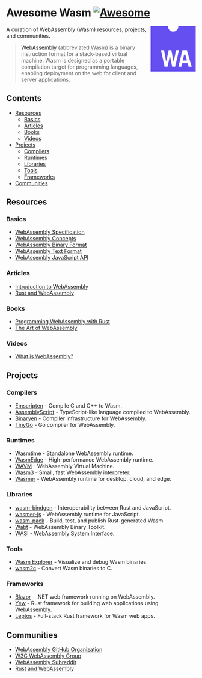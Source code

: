 # Awesome Wasm [![Awesome](https://awesome.re/badge-flat2.svg)](https://awesome.re)
<a href="https://webassembly.org/"><img src="media/wasm-logo.png" alt="Wasm Logo" align="right" style="height: 120px; width: 120px"></a>
A curation of WebAssembly (Wasm) resources, projects, and communities.
> [WebAssembly](https://webassembly.org/) (abbreviated Wasm) is a binary instruction format for a stack-based virtual machine. Wasm is designed as a portable compilation target for programming languages, enabling deployment on the web for client and server applications.


## Contents

- [Resources](#resources)
  - [Basics](#basics)
  - [Articles](#articles)
  - [Books](#books)
  - [Videos](#videos)
- [Projects](#projects)
  - [Compilers](#compilers)
  - [Runtimes](#runtimes)
  - [Libraries](#libraries)
  - [Tools](#tools)
  - [Frameworks](#frameworks)
- [Communities](#communities)

## Resources

### Basics

- [WebAssembly Specification](https://webassembly.github.io/spec/)
- [WebAssembly Concepts](https://developer.mozilla.org/en-US/docs/WebAssembly/Concepts)
- [WebAssembly Binary Format](https://webassembly.github.io/spec/core/binary/index.html)
- [WebAssembly Text Format](https://webassembly.github.io/spec/core/text/index.html)
- [WebAssembly JavaScript API](https://developer.mozilla.org/en-US/docs/WebAssembly/JavaScript_interface)

### Articles

- [Introduction to WebAssembly](https://developer.mozilla.org/en-US/docs/WebAssembly)
- [Rust and WebAssembly](https://rustwasm.github.io/book/)

### Books

- [Programming WebAssembly with Rust](https://pragprog.com/titles/khrust/programming-webassembly-with-rust/)
- [The Art of WebAssembly](https://nostarch.com/art-webassembly)

### Videos

- [What is WebAssembly?](https://www.youtube.com/watch?v=HktWin_LPf4)

## Projects

### Compilers

- [Emscripten](https://emscripten.org/) - Compile C and C++ to Wasm.
- [AssemblyScript](https://www.assemblyscript.org/) - TypeScript-like language compiled to WebAssembly.
- [Binaryen](https://github.com/WebAssembly/binaryen) - Compiler infrastructure for WebAssembly.
- [TinyGo](https://tinygo.org/) - Go compiler for WebAssembly.

### Runtimes

- [Wasmtime](https://wasmtime.dev/) - Standalone WebAssembly runtime.
- [WasmEdge](https://github.com/WasmEdge/WasmEdge) - High-performance WebAssembly runtime.
- [WAVM](https://github.com/WAVM/WAVM) - WebAssembly Virtual Machine.
- [Wasm3](https://github.com/wasm3/wasm3) - Small, fast WebAssembly interpreter.
- [Wasmer](https://wasmer.io/) - WebAssembly runtime for desktop, cloud, and edge.


### Libraries

- [wasm-bindgen](https://github.com/rustwasm/wasm-bindgen) - Interoperability between Rust and JavaScript.
- [wasmer-js](https://github.com/wasmerio/wasmer-js) - WebAssembly runtime for JavaScript.
- [wasm-pack](https://github.com/rustwasm/wasm-pack) - Build, test, and publish Rust-generated Wasm.
- [Wabt](https://github.com/WebAssembly/wabt) - WebAssembly Binary Toolkit.
- [WASI](https://github.com/WebAssembly/WASI) - WebAssembly System Interface.

### Tools

- [Wasm Explorer](https://mbebenita.github.io/WasmExplorer/) - Visualize and debug Wasm binaries.
- [wasm2c](https://github.com/WebAssembly/wabt/tree/main/wasm2c) - Convert Wasm binaries to C.

### Frameworks

- [Blazor](https://blazor.net/) - .NET web framework running on WebAssembly.
- [Yew](https://yew.rs/) - Rust framework for building web applications using WebAssembly.
- [Leptos](https://github.com/leptos-rs/leptos) - Full-stack Rust framework for Wasm web apps.

## Communities

- [WebAssembly GitHub Organization](https://github.com/WebAssembly)
- [W3C WebAssembly Group](https://www.w3.org/wasm/)
- [WebAssembly Subreddit](https://www.reddit.com/r/webassembly/)
- [Rust and WebAssembly](https://rustwasm.github.io/)
